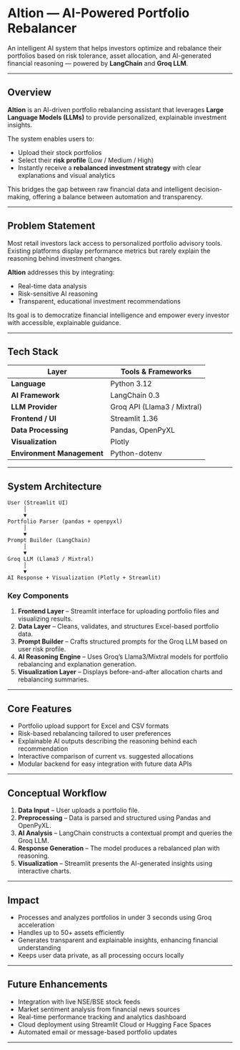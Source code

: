 # **Altion — AI-Powered Portfolio Rebalancer**

An intelligent AI system that helps investors optimize and rebalance their portfolios based on risk tolerance, asset allocation, and AI-generated financial reasoning — powered by **LangChain** and **Groq LLM**.

---

## **Overview**

**Altion** is an AI-driven portfolio rebalancing assistant that leverages **Large Language Models (LLMs)** to provide personalized, explainable investment insights.

The system enables users to:

* Upload their stock portfolios
* Select their **risk profile** (Low / Medium / High)
* Instantly receive a **rebalanced investment strategy** with clear explanations and visual analytics

This bridges the gap between raw financial data and intelligent decision-making, offering a balance between automation and transparency.

---

## **Problem Statement**

Most retail investors lack access to personalized portfolio advisory tools.
Existing platforms display performance metrics but rarely explain the reasoning behind investment changes.

**Altion** addresses this by integrating:

* Real-time data analysis
* Risk-sensitive AI reasoning
* Transparent, educational investment recommendations

Its goal is to democratize financial intelligence and empower every investor with accessible, explainable guidance.

---

## **Tech Stack**

| Layer                      | Tools & Frameworks          |
| -------------------------- | --------------------------- |
| **Language**               | Python 3.12                 |
| **AI Framework**           | LangChain 0.3               |
| **LLM Provider**           | Groq API (Llama3 / Mixtral) |
| **Frontend / UI**          | Streamlit 1.36              |
| **Data Processing**        | Pandas, OpenPyXL            |
| **Visualization**          | Plotly                      |
| **Environment Management** | Python-dotenv               |

---

## **System Architecture**

```
User (Streamlit UI)
     │
     ▼
Portfolio Parser (pandas + openpyxl)
     │
     ▼
Prompt Builder (LangChain)
     │
     ▼
Groq LLM (Llama3 / Mixtral)
     │
     ▼
AI Response + Visualization (Plotly + Streamlit)
```

### **Key Components**

1. **Frontend Layer** – Streamlit interface for uploading portfolio files and visualizing results.
2. **Data Layer** – Cleans, validates, and structures Excel-based portfolio data.
3. **Prompt Builder** – Crafts structured prompts for the Groq LLM based on user risk profile.
4. **AI Reasoning Engine** – Uses Groq’s Llama3/Mixtral models for portfolio rebalancing and explanation generation.
5. **Visualization Layer** – Displays before-and-after allocation charts and rebalancing summaries.

---

## **Core Features**

* Portfolio upload support for Excel and CSV formats
* Risk-based rebalancing tailored to user preferences
* Explainable AI outputs describing the reasoning behind each recommendation
* Interactive comparison of current vs. suggested allocations
* Modular backend for easy integration with future data APIs

---

## **Conceptual Workflow**

1. **Data Input** – User uploads a portfolio file.
2. **Preprocessing** – Data is parsed and structured using Pandas and OpenPyXL.
3. **AI Analysis** – LangChain constructs a contextual prompt and queries the Groq LLM.
4. **Response Generation** – The model produces a rebalanced plan with reasoning.
5. **Visualization** – Streamlit presents the AI-generated insights using interactive charts.

---

## **Impact**

* Processes and analyzes portfolios in under 3 seconds using Groq acceleration
* Handles up to 50+ assets efficiently
* Generates transparent and explainable insights, enhancing financial understanding
* Keeps user data private, as all processing occurs locally

---

## **Future Enhancements**

* Integration with live NSE/BSE stock feeds
* Market sentiment analysis from financial news sources
* Real-time performance tracking and analytics dashboard
* Cloud deployment using Streamlit Cloud or Hugging Face Spaces
* Automated email or message-based portfolio updates

---
